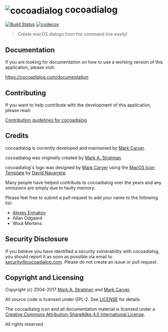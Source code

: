 # <img src="https://raw.githubusercontent.com/cocoadialog/cocoadialog/master/Resources/Images.xcassets/cocoadialog.appiconset/cocoadialog-64.png" alt="cocoadialog" style="vertical-align:middle;"> cocoadialog
[![Build Status](https://travis-ci.org/cocoadialog/cocoadialog.svg?branch=master)](https://travis-ci.org/cocoadialog/cocoadialog) [![codecov](https://codecov.io/gh/cocoadialog/cocoadialog/branch/master/graph/badge.svg)](https://codecov.io/gh/cocoadialog/cocoadialog)

> Create macOS dialogs from the command line easily!

## Documentation

If you are looking for documentation on how to use a working version of this application, please visit:

https://cocoadialog.com/documentation

## Contributing

If you want to help contribute with the development of this application, please read:

[Contribution guidelines for cocoadialog](docs/CONTRIBUTING.md)

## Credits

cocoadialog is currently developed and maintained by [Mark Carver](https://github.com/markcarver).

cocoadialog was originally created by [Mark A. Stratman](https://github.com/mstratman).

cocoadialog's logo was designed by [Mark Carver](https://github.com/markcarver) using the [MacOS Icon Template](https://ddnava.deviantart.com/art/MacOS-Icon-Template-645202875) by [David Navarrete](https://ddnava.deviantart.com).

Many people have helped contribute to cocoadialog over the years and any omissions are simply due to faulty memory.

Please feel free to submit a pull request to add your name to the following list:

- [Alexey Ermakov](https://github.com/technocoreai)
- Allan Odgaard
- Wout Mertens

## Security Disclosure

If you believe you have identified a security vulnerability with cocoadialog, you should report it as soon as possible via email to security@cocoadialog.com. Please do not create an issue or pull request.

## Copyright and Licensing
Copyright (c) 2004-2017 [Mark A. Stratman](https://github.com/mstratman) and [Mark Carver](https://github.com/markcarver).

All source code is licensed under GPL-2. See [LICENSE](LICENSE) for details.

The cocoadialog icon and all documentation material is licensed under a [Creative Commons Attribution-ShareAlike 4.0 International License](http://creativecommons.org/licenses/by-sa/4.0/).

All rights reserved.
